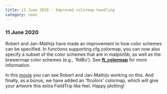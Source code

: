 ```yaml
---
title: 11 June 2020 - Improved colormap handling
category: news
---
```


### 11 June 2020

Robert and Jan-Mathijs have made an improvement to how color schemes can be specified. In functions supporting cfg.colormap, you can now also specify a subset of the color schemes that are in matplotlib, as well as the brewermap color schemes (e.g., 'RdBu'). See **[ft_colormap](/reference/plotting/ft_colormap)** for more information.

In this [movie](https://youtu.be/IEGPslJoIE0) you can see Robert and Jan-Mathijs working on this. And finally, as a bonus, we have added an 'ftcolors' colormap, which will give your artwork this extra FieldTrip like feel. Happy plotting!
